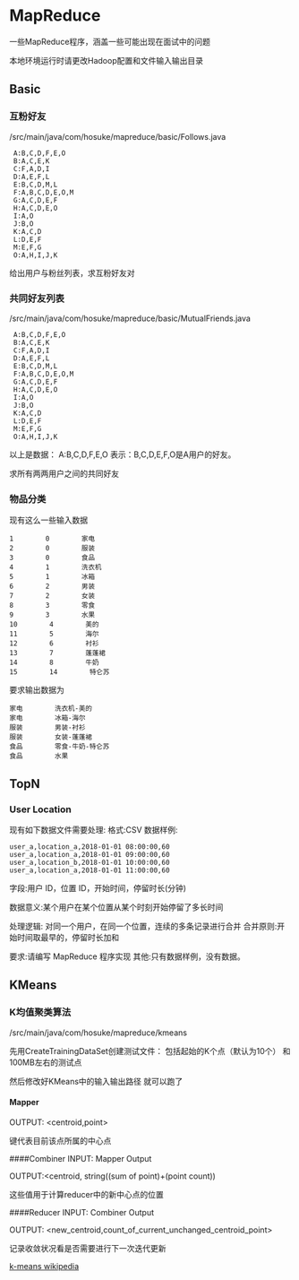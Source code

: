 # MapReduce

一些MapReduce程序，涵盖一些可能出现在面试中的问题

本地环境运行时请更改Hadoop配置和文件输入输出目录

## Basic

### 互粉好友
/src/main/java/com/hosuke/mapreduce/basic/Follows.java

```
 A:B,C,D,F,E,O
 B:A,C,E,K
 C:F,A,D,I
 D:A,E,F,L
 E:B,C,D,M,L
 F:A,B,C,D,E,O,M
 G:A,C,D,E,F
 H:A,C,D,E,O
 I:A,O
 J:B,O
 K:A,C,D
 L:D,E,F
 M:E,F,G
 O:A,H,I,J,K
```

给出用户与粉丝列表，求互粉好友对

### 共同好友列表
/src/main/java/com/hosuke/mapreduce/basic/MutualFriends.java
```
 A:B,C,D,F,E,O
 B:A,C,E,K
 C:F,A,D,I
 D:A,E,F,L
 E:B,C,D,M,L
 F:A,B,C,D,E,O,M
 G:A,C,D,E,F
 H:A,C,D,E,O
 I:A,O
 J:B,O
 K:A,C,D
 L:D,E,F
 M:E,F,G
 O:A,H,I,J,K
```
 以上是数据：
 A:B,C,D,F,E,O
 表示：B,C,D,E,F,O是A用户的好友。

 求所有两两用户之间的共同好友

 ### 物品分类
 现有这么一些输入数据
 ```
 1        0        家电
 2        0        服装
 3        0        食品
 4        1        洗衣机
 5        1        冰箱
 6        2        男装
 7        2        女装
 8        3        零食
 9        3        水果
 10        4        美的
 11        5        海尔
 12        6        衬衫
 13        7        蓬蓬裙
 14        8        牛奶
 15        14        特仑苏
 ```
 要求输出数据为
 ```
 家电        洗衣机-美的    
 家电        冰箱-海尔      
 服装        男装-衬衫
 服装        女装-蓬蓬裙
 食品        零食-牛奶-特仑苏
 食品        水果
 ```
 
 ## TopN
 
 ### User Location
 现有如下数据文件需要处理: 格式:CSV
 数据样例:
 ```
 user_a,location_a,2018-01-01 08:00:00,60 
 user_a,location_a,2018-01-01 09:00:00,60
 user_a,location_b,2018-01-01 10:00:00,60
 user_a,location_a,2018-01-01 11:00:00,60
 
```
 字段:用户 ID，位置 ID，开始时间，停留时长(分钟) 
 
 数据意义:某个用户在某个位置从某个时刻开始停留了多长时间 
 
 处理逻辑: 对同一个用户，在同一个位置，连续的多条记录进行合并
 合并原则:开始时间取最早的，停留时长加和
 
 要求:请编写 MapReduce 程序实现 
 其他:只有数据样例，没有数据。
 
 ## KMeans
 
 ### K均值聚类算法
 /src/main/java/com/hosuke/mapreduce/kmeans
 
 先用CreateTrainingDataSet创建测试文件：
 包括起始的K个点（默认为10个）
 和100MB左右的测试点
 
 然后修改好KMeans中的输入输出路径
 就可以跑了
 
 #### Mapper 
 OUTPUT: <centroid,point>
 
 键代表目前该点所属的中心点
 
 ####Combiner
 INPUT: Mapper Output
 
 OUTPUT:<centroid, string((sum of point)+(point count))
 
 这些值用于计算reducer中的新中心点的位置
 
 ####Reducer
 INPUT: Combiner Output
 
 OUTPUT: <new_centroid,count_of_current_unchanged_centroid_point>
 
 记录收敛状况看是否需要进行下一次迭代更新
 
 [k-means wikipedia](https://en.wikipedia.org/wiki/K-means_clustering)